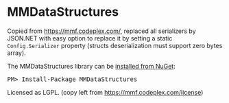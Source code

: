 MMDataStructures
==================

Copied from https://mmf.codeplex.com/, replaced all serializers 
by JSON.NET with easy option to replace it by setting a static `Config.Serializer`
 property (structs deserialization must support zero bytes array).


<div class="row">
  <div class="span1"></div>
  <div class="span6">
    <div class="well well-small" id="nuget">
      The MMDataStructures library can be <a href="https://nuget.org/packages/MMDataStructures">installed from NuGet</a>:
      <pre>PM> Install-Package MMDataStructures</pre>
    </div>
  </div>
  <div class="span1"></div>
</div>



Licensed as LGPL. (copy left from https://mmf.codeplex.com/license)